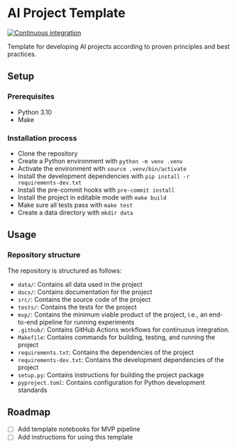 # AI Project Template

[![Continuous integration](https://github.com/felixpeters/ai-project-template/actions/workflows/ci.yml/badge.svg)](https://github.com/felixpeters/ai-project-template/actions/workflows/ci.yml)

Template for developing AI projects according to proven principles and best practices.

## Setup

### Prerequisites

- Python 3.10
- Make

### Installation process

- Clone the repository
- Create a Python environment with `python -m venv .venv`
- Activate the environment with `source .venv/bin/activate`
- Install the development dependencies with `pip install -r requirements-dev.txt`
- Install the pre-commit hooks with `pre-commit install`
- Install the project in editable mode with `make build`
- Make sure all tests pass with `make test`
- Create a data directory with `mkdir data`

## Usage

### Repository structure

The repository is structured as follows:

- `data/`: Contains all data used in the project
- `docs/`: Contains documentation for the project
- `src/`: Contains the source code of the project
- `tests/`: Contains the tests for the project
- `mvp/`: Contains the minimum viable product of the project, i.e., an end-to-end pipeline for running experiments
- `.github/`: Contains GitHub Actions workflows for continuous integration.
- `Makefile`: Contains commands for building, testing, and running the project
- `requirements.txt`: Contains the dependencies of the project
- `requirements-dev.txt`: Contains the development dependencies of the project
- `setup.py`: Contains instructions for building the project package
- `pyproject.toml`: Contains configuration for Python development standards

## Roadmap

- [ ] Add template notebooks for MVP pipeline
- [ ] Add instructions for using this template
